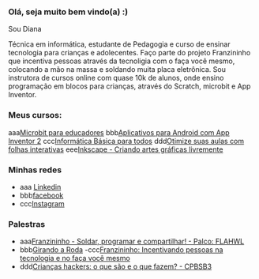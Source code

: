 ### Olá, seja muito bem vindo(a) :)

Sou Diana

Técnica em informática, estudante de Pedagogia e curso de ensinar tecnologia para crianças e adolecentes.
Faço parte do projeto Franzininho que incentiva pessoas através da tecnoligia com o faça você mesmo, colocando a mão na massa 
e soldando muita placa eletrônica. Sou instrutora de cursos online com quase 10k de alunos, onde ensino programação em blocos para crianças, através
do Scratch, microbit e App Inventor.



### Meus cursos:
aaa[Microbit para educadores](https://www.udemy.com/course/microbit-para-educadores)
bbb[Aplicativos para Android com App Inventor 2](https://www.udemy.com/course/aplicativos-para-androind-com-app-inventor-2/)
ccc[Informática Básica para todos](https://www.udemy.com/course/informatica-basica-para-todos/)
ddd[Otimize suas aulas com folhas interativas](https://www.udemy.com/course/otimize-suas-aulas-com-folhas-interativas/)
eee[Inkscape - Criando artes gráficas livremente](https://www.udemy.com/course/inkscape-criando-artes-graficas-livremente/)

### Minhas redes

- aaa [Linkedin](https://www.linkedin.com/in/dianaipsantos/)
- bbb[facebook](https://www.facebook.com/dianaipsantos/)
- ccc[Instagram](https://www.instagram.com/_dianasantos.ip/)

### Palestras
- aaa[Franzininho - Soldar, programar e compartilhar! - Palco: FLAHWL](https://www.youtube.com/watch?v=mfqrTWb6eCA&t=89s)
- bbb[Girando a Roda](https://www.youtube.com/watch?v=Stx2Mugtyos&t=2976s)
-ccc[Franzininho: Incentivando pessoas na tecnologia e no faça você mesmo](https://www.youtube.com/watch?v=5xdQT40)
- ddd[Crianças hackers: o que são e o que fazem? - CPBSB3](https://www.youtube.com/watch?v=w_dhVenKSx4)

<!--
**dianasantos-ip/dianasantos-ip** is a ✨ _special_ ✨ repository because its `README.md` (this file) appears on your GitHub profile.

Here are some ideas to get you started:

- 🔭 I’m currently working on ...
- 🌱 I’m currently learning ...
- 👯 I’m looking to collaborate on ...
- 🤔 I’m looking for help with ...
- 💬 Ask me about ...
- 📫 How to reach me: ...
- 😄 Pronouns: ...
- ⚡ Fun fact: ...
-->
